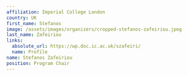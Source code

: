 ```yaml
---
affiliation: Imperial College London
country: UK
first_name: Stefanos
image: /assets/images/organizers/cropped-stefanos-zafeiriou.jpeg
last_name: Zafeiriou
links:
  absolute_url: https://wp.doc.ic.ac.uk/szafeiri/
  name: Profile
name: Stefanos Zafeiriou
position: Program Chair
---
```


